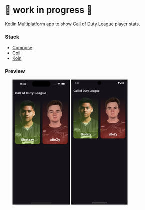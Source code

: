 # 🚧 work in progress 🚧
Kotlin Multiplatform app to show [Call of Duty League](https://www.callofdutyleague.com/en-us/teams) player stats.

### Stack
- [Compose](https://www.jetbrains.com/de-de/compose-multiplatform/)
- [Coil](https://github.com/coil-kt/coil)
- [Koin](https://github.com/InsertKoinIO/koin)

### Preview
<ul>
<img src="resources/preview-ios.png" height="400" alt="">
<img src="resources/preview-android.png" height="400" alt="">
</ul>
